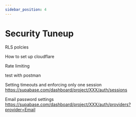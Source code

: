 ```yaml
---
sidebar_position: 4
---
```


# Security Tuneup

RLS polcies 

How to set up cloudflare

Rate limiting

test with postman

Setting timeouts and enforcing only one session
https://supabase.com/dashboard/project/XXX/auth/sessions


Email password settings
https://supabase.com/dashboard/project/XXX/auth/providers?provider=Email 
